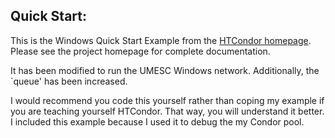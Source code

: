 ## Quick Start:

This is the Windows Quick Start Example from the
[HTCondor homepage](https://research.cs.wisc.edu/htcondor/manual/quickstart.html).
Please see the project homepage for complete documentation.

It has been modified to run the UMESC Windows network. Additionally,
the `queue' has been increased. 

I would recommend you code this yourself rather than coping my
example if you are teaching yourself HTCondor. 
That way, you will understand it better.
I included this example because I used it to debug the my Condor pool.
